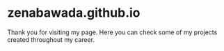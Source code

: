 # zenabawada.github.io

Thank you for visiting my page.
Here you can check some of my projects created throughout my career.
